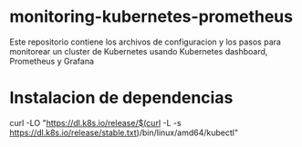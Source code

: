 # monitoring-kubernetes-prometheus
Este repositorio contiene los archivos de configuracion y los pasos para monitorear un cluster de Kubernetes usando Kubernetes dashboard, Prometheus y Grafana

# Instalacion de dependencias
curl -LO "https://dl.k8s.io/release/$(curl -L -s https://dl.k8s.io/release/stable.txt)/bin/linux/amd64/kubectl"
